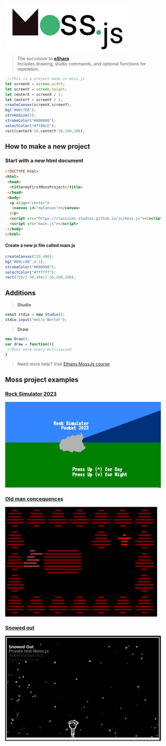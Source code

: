 <img src="untitled.png" width="400" height="150"/>

> The <em>successor</em> to <a href="https://github.com/creativeDrawerStudios/eSharpBeta"><b>eSharp</b></a> <br/>
> Includes drawing, studio commands, and optional functions for repetetion.

``` js
 //This is a project made in moss.js
let screenX = screen.width;
let screenY = screen.height;
let centerX = screenX / 2;
let centerY = screenY / 2;
createCanvas(screenX,screenY);
bg("#00cfEE");
strokeSize(5);
strokeColor("#000000");
selectColor("#ff00cE");
rect(centerX-50,centerY-50,100,100);
```
## How to make a new project

### Start with a new html document

``` html
<!DOCTYPE html>
<html>
 <head>
  <title>myFirstMossProject</title>
 </head>
 <body>
  <p align="center">
   <canvas id="myCanvas"></canvas>
  </p>
  <script src="https://classicmc-studios.github.io/js/moss.js"></script>
  <script src="main.js"></script>
 </body>
</html>
```

#### Create a new js file called main.js

``` js
createCanvas(720,480);
bg("#00cc00",0.1);
strokeColor("#000000");
selectColor("#ffffff");
rect(720/2-50,480/2-50,100,100);
```

## Additions 

> <b>Studio</b>

``` js
const stdio = new Studio();
stdio.input("Hello World!");
```

> <b>Draw</b>

```js 
new Draw();
var draw = function(){
 //Runs once every millisecond
}
```

> Need more help? Visit <a href="https://classicmc-studios.github.io/ejs/">Ethans MossJs course</a>  

## Moss project examples

### [Rock Simulator 2023](https://classicmc-studios.github.io/rs23)

![Rock Simulator Image](./rs.png)

### [Old man concequences](https://classicmc-studios.github.io/omc)

![Omc image](./omc.png)

### [Snowed out](https://classicmc-studios.github.io/snoout)

![Snowed out image](./sno.png)

